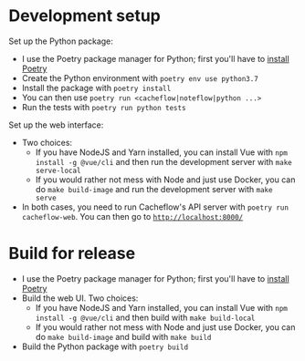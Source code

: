 Development setup
=================

Set up the Python package:

* I use the Poetry package manager for Python; first you'll have to [install Poetry](https://python-poetry.org/docs/#installation>)
* Create the Python environment with `poetry env use python3.7`
* Install the package with `poetry install`
* You can then use `poetry run <cacheflow|noteflow|python ...>`
* Run the tests with `poetry run python tests`

Set up the web interface:

* Two choices:
  * If you have NodeJS and Yarn installed, you can install Vue with `npm install -g @vue/cli` and then run the development server with `make serve-local`
  * If you would rather not mess with Node and just use Docker, you can do `make build-image` and run the development server with `make serve`
* In both cases, you need to run Cacheflow's API server with `poetry run cacheflow-web`. You can then go to [`http://localhost:8000/`](http://localhost:8000/)

Build for release
=================

* I use the Poetry package manager for Python; first you'll have to [install Poetry](https://python-poetry.org/docs/#installation>)
* Build the web UI. Two choices:
  * If you have NodeJS and Yarn installed, you can install Vue with `npm install -g @vue/cli` and then build with `make build-local`
  * If you would rather not mess with Node and just use Docker, you can do `make build-image` and build with `make build`
* Build the Python package with `poetry build`
